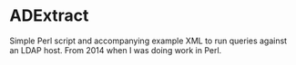 # ADExtract
Simple Perl script and accompanying example XML to run queries against an LDAP host. From 2014 when I was doing work in Perl.
